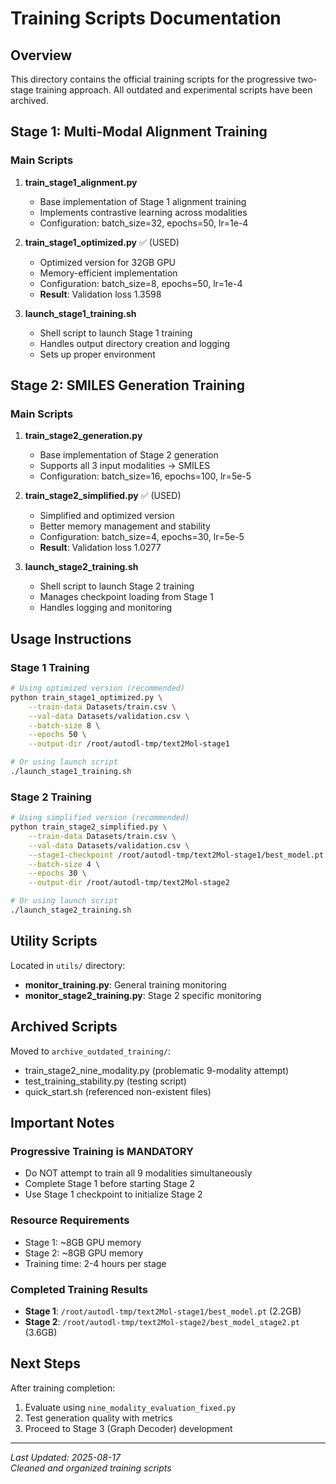 # Training Scripts Documentation

## Overview
This directory contains the official training scripts for the progressive two-stage training approach. All outdated and experimental scripts have been archived.

## Stage 1: Multi-Modal Alignment Training

### Main Scripts
1. **train_stage1_alignment.py**
   - Base implementation of Stage 1 alignment training
   - Implements contrastive learning across modalities
   - Configuration: batch_size=32, epochs=50, lr=1e-4

2. **train_stage1_optimized.py** ✅ (USED)
   - Optimized version for 32GB GPU
   - Memory-efficient implementation
   - Configuration: batch_size=8, epochs=50, lr=1e-4
   - **Result**: Validation loss 1.3598

3. **launch_stage1_training.sh**
   - Shell script to launch Stage 1 training
   - Handles output directory creation and logging
   - Sets up proper environment

## Stage 2: SMILES Generation Training

### Main Scripts
1. **train_stage2_generation.py**
   - Base implementation of Stage 2 generation
   - Supports all 3 input modalities → SMILES
   - Configuration: batch_size=16, epochs=100, lr=5e-5

2. **train_stage2_simplified.py** ✅ (USED)
   - Simplified and optimized version
   - Better memory management and stability
   - Configuration: batch_size=4, epochs=30, lr=5e-5
   - **Result**: Validation loss 1.0277

3. **launch_stage2_training.sh**
   - Shell script to launch Stage 2 training
   - Manages checkpoint loading from Stage 1
   - Handles logging and monitoring

## Usage Instructions

### Stage 1 Training
```bash
# Using optimized version (recommended)
python train_stage1_optimized.py \
    --train-data Datasets/train.csv \
    --val-data Datasets/validation.csv \
    --batch-size 8 \
    --epochs 50 \
    --output-dir /root/autodl-tmp/text2Mol-stage1

# Or using launch script
./launch_stage1_training.sh
```

### Stage 2 Training
```bash
# Using simplified version (recommended)
python train_stage2_simplified.py \
    --train-data Datasets/train.csv \
    --val-data Datasets/validation.csv \
    --stage1-checkpoint /root/autodl-tmp/text2Mol-stage1/best_model.pt \
    --batch-size 4 \
    --epochs 30 \
    --output-dir /root/autodl-tmp/text2Mol-stage2

# Or using launch script
./launch_stage2_training.sh
```

## Utility Scripts
Located in `utils/` directory:
- **monitor_training.py**: General training monitoring
- **monitor_stage2_training.py**: Stage 2 specific monitoring

## Archived Scripts
Moved to `archive_outdated_training/`:
- train_stage2_nine_modality.py (problematic 9-modality attempt)
- test_training_stability.py (testing script)
- quick_start.sh (referenced non-existent files)

## Important Notes

### Progressive Training is MANDATORY
- Do NOT attempt to train all 9 modalities simultaneously
- Complete Stage 1 before starting Stage 2
- Use Stage 1 checkpoint to initialize Stage 2

### Resource Requirements
- Stage 1: ~8GB GPU memory
- Stage 2: ~8GB GPU memory
- Training time: 2-4 hours per stage

### Completed Training Results
- **Stage 1**: `/root/autodl-tmp/text2Mol-stage1/best_model.pt` (2.2GB)
- **Stage 2**: `/root/autodl-tmp/text2Mol-stage2/best_model_stage2.pt` (3.6GB)

## Next Steps
After training completion:
1. Evaluate using `nine_modality_evaluation_fixed.py`
2. Test generation quality with metrics
3. Proceed to Stage 3 (Graph Decoder) development

---
*Last Updated: 2025-08-17*  
*Cleaned and organized training scripts*